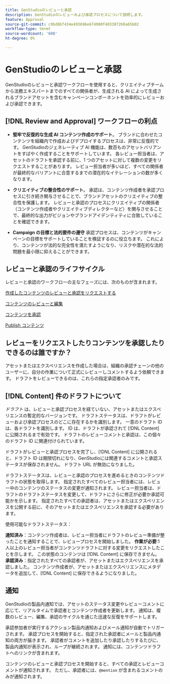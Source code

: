 ```yaml
---
title: GenStudioのレビューと承認
description: GenStudioのレビューおよび承認プロセスについて説明します。
feature: Approval
source-git-commit: c9bd8bf434e493696e674900f403307260a65b02
workflow-type: tm+mt
source-wordcount: '608'
ht-degree: 0%

---
```



# GenStudioのレビューと承認

GenStudioのレビューと承認ワークフローを使用すると、クリエイティブチームから法務エキスパートまでのすべての関係者が、生成される AI によって生成されるブランドアセットを含むキャンペーンコンポーネントを効率的にレビューおよび承認できます。

## [!DNL Review and Approval] ワークフローの利点

* **堅牢で反復的な生成 AI コンテンツ作成のサポート**。 ブランドに合わせたコンテンツを組織内で作成およびデプロイするプロセスは、非常に反復的です。 GenStudioのジェネレーティブ AI 機能は、数百ものアセットバリアントをすばやく作成することをサポートしています。 各レビュー担当者は、アセットのドラフトを承認する前に、1 つのアセットに対して複数の変更をリクエストすることがあります。 レビュー担当者が多いほど、すべての関係者が最終的なバリアントに合意するまでの潜在的なイテレーションの数が多くなります。

* **クリエイティブの整合性のサポート**。 承認は、コンテンツ作成者を承認プロセスに引き続き関与させることで、ブランドアセットのクリエイティブの整合性を保護します。 レビューと承認のプロセスにクリエイティブの関係者（コンテンツ作成者やクリエイティブディレクターなど）を関与させることで、最終的な出力がビジョンやブランドアイデンティティに合致していることを確認できます。

* **Campaign の目標と法的要件の遵守** 承認プロセスは、コンテンツがキャンペーンの目標をサポートしていることを検証するのに役立ちます。 これにより、コンテンツが法的な完全性を満たすようになり、リスクや潜在的な法的問題を最小限に抑えることができます。

## レビューと承認のライフサイクル

レビューと承認のワークフローの主なフェーズには、次のものが含まれます。

[作成したコンテンツのレビューと承認をリクエストする](./request-review.md)

[コンテンツのレビューと編集](./review-and-edit.md)

[コンテンツを承認](./approve-content.md)

[Publish コンテンツ](./publish-content.md)

## レビューをリクエストしたりコンテンツを承認したりできるのは誰ですか？

アセットまたはエクスペリエンスを作成した場合は、組織の承認チェーンの他のユーザーに、自分の作業について正式にレビューしコメントするよう依頼できます。 ドラフトをレビューできるのは、これらの指定承認者のみです。

## [!DNL Content] 件のドラフトについて

_ドラフト_ は、レビューと承認プロセスを経ていない、アセットまたはエクスペリエンスの暫定的なバージョンです。 ドラフトステータスは、ドラフトがレビューおよび承認プロセスのどこに存在するかを識別します。 一意のドラフト ID は、各ドラフトを識別します。 ID は、ドラフトが承認されて [!DNL Content] に公開されるまで有効です。 ドラフトのレビューコメントと承認は、この個々のドラフト ID に関連付けられています。

ドラフトがレビューと承認プロセスを完了し、[!DNL Content] に公開されると、ドラフト ID は期限切れになり、GenStudioには関連するコメントと承認ステータスが保存されません。 ドラフト URL が無効になりました。

ドラフトステータスは、レビューと承認のプロセスを進めるときのコンテンツドラフトの状態を取得します。 指定されたすべてのレビュー担当者には、レビュー中のコンテンツのステータスの変更が通知されます。 レビュー担当者は、ドラフトのドラフトステータスを変更して、ドラフトにさらに修正が必要か承認可能かを示します。 指定されたすべての承認者は、アセットまたはエクスペリエンスを公開する前に、そのアセットまたはエクスペリエンスを承認する必要があります。

使用可能なドラフトステータス：

**通知済み**：コンテンツ作成者は、レビュー担当者にドラフトのレビュー準備が整ったことを通知することで、レビュープロセスを開始しました。
**作業が必要**:1 人以上のレビュー担当者がコンテンツドラフトに対する変更をリクエストしたことを示します。 この状態のコンテンツは [!DNL Content] に保存できません。
**承認済み**：指定されたすべての承認者が、アセットまたはエクスペリエンスを承認しました。 コンテンツ作成者が、アセットまたはエクスペリエンスにメタデータを追加して、[!DNL Content] に保存できるようになりました。

## 通知

GenStudioの製品内通知では、アセットのステータス変更やレビューコメントに応じて、リアルタイムで承認者とコンテンツ作成者を更新します。 通知は、複数のレビュー、編集、承認のサイクルを通じた迅速な反復をサポートします。

承認参加者が実行するアクション製品内通知およびメール通知が自動でトリガーされます。 承認プロセスを開始すると、指定された承認者にメールと製品内通知の両方が届きます。 承認者がコメントを追加したり承認したりするたびに、製品内通知が表示され、ループが継続されます。 通知には、コンテンツドラフトへのリンクが含まれます。

コンテンツのレビューと承認プロセスを開始すると、すべての承認とレビューコメントが通知されます。 ただし、承認者には、`@mention` が含まれるコメントのみが通知されます。
